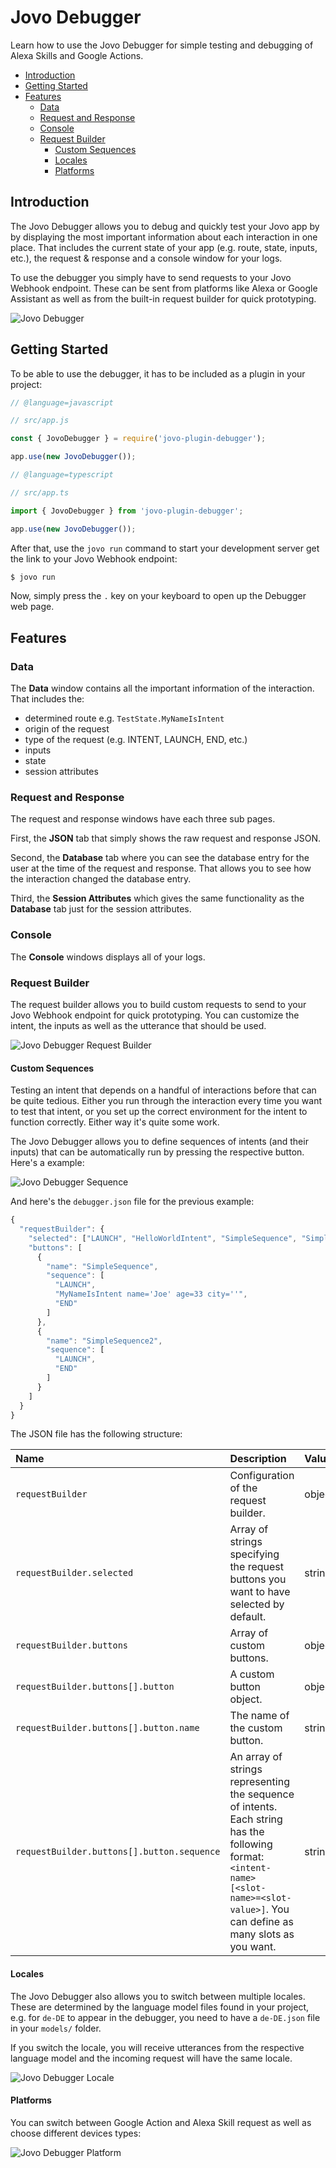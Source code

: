 # Jovo Debugger

Learn how to use the Jovo Debugger for simple testing and debugging of Alexa Skills and Google Actions.

* [Introduction](#introduction)
* [Getting Started](#getting-started)
* [Features](#features)
  * [Data](#data)
  * [Request and Response](#request-and-response)
  * [Console](#console)
  * [Request Builder](#request-builder)
    * [Custom Sequences](#custom-sequences)
    * [Locales](#locales)
    * [Platforms](#platforms)

## Introduction

The Jovo Debugger allows you to debug and quickly test your Jovo app by by displaying the most important information about each interaction in one place. That includes the current state of your app (e.g. route, state, inputs, etc.), the request & response and a console window for your logs.

To use the debugger you simply have to send requests to your Jovo Webhook endpoint. These can be sent from platforms like Alexa or Google Assistant as well as from the built-in request builder for quick prototyping.

![Jovo Debugger](../img/jovo-debugger-basic-interaction.gif)

## Getting Started

To be able to use the debugger, it has to be included as a plugin in your project:

```javascript
// @language=javascript

// src/app.js

const { JovoDebugger } = require('jovo-plugin-debugger');

app.use(new JovoDebugger());

// @language=typescript

// src/app.ts

import { JovoDebugger } from 'jovo-plugin-debugger';

app.use(new JovoDebugger());
```

After that, use the `jovo run` command to start your development server get the link to your Jovo Webhook endpoint:

```sh
$ jovo run
```

Now, simply press the `.` key on your keyboard to open up the Debugger web page.

## Features

### Data

The **Data** window contains all the important information of the interaction. That includes the:

* determined route e.g. `TestState.MyNameIsIntent`
* origin of the request
* type of the request (e.g. INTENT, LAUNCH, END, etc.)
* inputs
* state
* session attributes

### Request and Response

The request and response windows have each three sub pages.

First, the **JSON** tab that simply shows the raw request and response JSON.

Second, the **Database** tab where you can see the database entry for the user at the time of the request and response. That allows you to see how the interaction changed the database entry.

Third, the **Session Attributes** which gives the same functionality as the **Database** tab just for the session attributes.

### Console

The **Console** windows displays all of your logs.

### Request Builder

The request builder allows you to build custom requests to send to your Jovo Webhook endpoint for quick prototyping. You can customize the intent, the inputs as well as the utterance that should be used.

![Jovo Debugger Request Builder](../img/jovo-debugger-request-builder.gif)

#### Custom Sequences

Testing an intent that depends on a handful of interactions before that can be quite tedious. Either you run through the interaction every time you want to test that intent, or you set up the correct environment for the intent to function correctly. Either way it's quite some work.

The Jovo Debugger allows you to define sequences of intents (and their inputs) that can be automatically run by pressing the respective button. Here's a example:

![Jovo Debugger Sequence](../img/jovo-debugger-sequence.gif)

And here's the `debugger.json` file for the previous example:

```js
{
  "requestBuilder": {
    "selected": ["LAUNCH", "HelloWorldIntent", "SimpleSequence", "SimpleSequence2"],
    "buttons": [
      {
        "name": "SimpleSequence",
        "sequence": [
          "LAUNCH",
          "MyNameIsIntent name='Joe' age=33 city=''",
          "END"
        ]
      },
      {
        "name": "SimpleSequence2",
        "sequence": [
          "LAUNCH",
          "END"
        ]
      }
    ]
  }
}
```

The JSON file has the following structure:

Name | Description | Value
:--- | :--- | :---
`requestBuilder` | Configuration of the request builder. | object
`requestBuilder.selected` | Array of strings specifying the request buttons you want to have selected by default. | string[]
`requestBuilder.buttons` | Array of custom buttons. | object[]
`requestBuilder.buttons[].button` | A custom button object. | object
`requestBuilder.buttons[].button.name` | The name of the custom button. | string
`requestBuilder.buttons[].button.sequence` | An array of strings representing the sequence of intents. Each string has the following format: `<intent-name> [<slot-name>=<slot-value>]`. You can define as many slots as you want. | string

#### Locales

The Jovo Debugger also allows you to switch between multiple locales. These are determined by the language model files found in your project, e.g. for `de-DE` to appear in the debugger, you need to have a `de-DE.json` file in your `models/` folder.

If you switch the locale, you will receive utterances from the respective language model and the incoming request will have the same locale.

![Jovo Debugger Locale](../img/jovo-debugger-locale.gif)

#### Platforms

You can switch between Google Action and Alexa Skill request as well as choose different devices types:

![Jovo Debugger Platform](../img/jovo-debugger-platform.gif)

<!--[metadata]: { "description": "Learn how to debug Alexa Skills and Google Actions with the Jovo Debugger.", "route": "debugger"
                }-->
